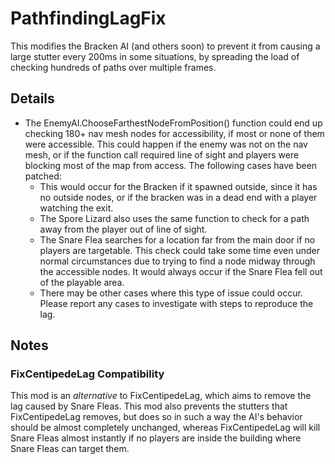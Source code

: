 # PathfindingLagFix
This modifies the Bracken AI (and others soon) to prevent it from causing a large stutter every 200ms in some situations, by spreading the load of checking hundreds of paths over multiple frames.

## Details
- The EnemyAI.ChooseFarthestNodeFromPosition() function could end up checking 180+ nav mesh nodes for accessibility, if most or none of them were accessible. This could happen if the enemy was not on the nav mesh, or if the function call required line of sight and players were blocking most of the map from access. The following cases have been patched:
    - This would occur for the Bracken if it spawned outside, since it has no outside nodes, or if the bracken was in a dead end with a player watching the exit.
    - The Spore Lizard also uses the same function to check for a path away from the player out of line of sight.
    - The Snare Flea searches for a location far from the main door if no players are targetable. This check could take some time even under normal circumstances due to trying to find a node midway through the accessible nodes. It would always occur if the Snare Flea fell out of the playable area.
    - There may be other cases where this type of issue could occur. Please report any cases to investigate with steps to reproduce the lag.

## Notes

### FixCentipedeLag Compatibility
This mod is an _alternative_ to FixCentipedeLag, which aims to remove the lag caused by Snare Fleas. This mod also prevents the stutters that FixCentipedeLag removes, but does so in such a way the AI's behavior should be almost completely unchanged, whereas FixCentipedeLag will kill Snare Fleas almost instantly if no players are inside the building where Snare Fleas can target them.

